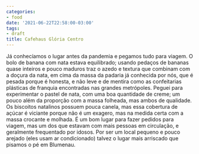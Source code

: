 ```yaml
---
categories:
- food
date: '2021-06-22T22:58:00-03:00'
tags:
- draft
title: Cafehaus Glória Centro
---
```

Já conhecíamos o lugar antes da pandemia e pegamos tudo para viagem. O bolo de banana com nata estava equilibrado; usando pedaços de bananas quase inteiros e pouco maduros traz o azedo e textura que combinam com a doçura da nata, em cima da massa da padaria já conhecida por nós, que é pesada porque é honesta, e não leve e de mentira como as confeitarias plásticas de franquia encontradas nas grandes metrópoles. Peguei para experimentar o pastel de nata, com uma boa quantidade de creme; um pouco além da proporção com a massa folheada, mas ambos de qualidade. Os biscoitos natalinos possuem pouca canela, mas essa cobertura de açúcar é viciante porque não é um exagero, mas na medida certa com a massa crocante e molhada. É um bom lugar para fazer pedidos para viagem, mas um dos que estavam com mais pessoas em circulação, e geralmente frequentado por idosos. Por ser um local pequeno e pouco arejado (eles usam ar condicionado) talvez o lugar mais arriscado que pisamos o pé em Blumenau.
